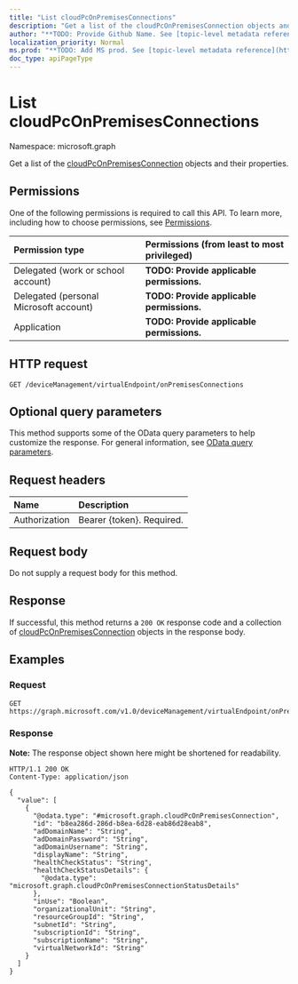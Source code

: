 ```yaml
---
title: "List cloudPcOnPremisesConnections"
description: "Get a list of the cloudPcOnPremisesConnection objects and their properties."
author: "**TODO: Provide Github Name. See [topic-level metadata reference](https://msgo.azurewebsites.net/add/document/guidelines/metadata.html#topic-level-metadata)**"
localization_priority: Normal
ms.prod: "**TODO: Add MS prod. See [topic-level metadata reference](https://msgo.azurewebsites.net/add/document/guidelines/metadata.html#topic-level-metadata)**"
doc_type: apiPageType
---
```


# List cloudPcOnPremisesConnections
Namespace: microsoft.graph



Get a list of the [cloudPcOnPremisesConnection](../resources/cloudpconpremisesconnection.md) objects and their properties.

## Permissions
One of the following permissions is required to call this API. To learn more, including how to choose permissions, see [Permissions](/graph/permissions-reference).

|Permission type|Permissions (from least to most privileged)|
|:---|:---|
|Delegated (work or school account)|**TODO: Provide applicable permissions.**|
|Delegated (personal Microsoft account)|**TODO: Provide applicable permissions.**|
|Application|**TODO: Provide applicable permissions.**|

## HTTP request

<!-- {
  "blockType": "ignored"
}
-->
``` http
GET /deviceManagement/virtualEndpoint/onPremisesConnections
```

## Optional query parameters
This method supports some of the OData query parameters to help customize the response. For general information, see [OData query parameters](/graph/query-parameters).

## Request headers
|Name|Description|
|:---|:---|
|Authorization|Bearer {token}. Required.|

## Request body
Do not supply a request body for this method.

## Response

If successful, this method returns a `200 OK` response code and a collection of [cloudPcOnPremisesConnection](../resources/cloudpconpremisesconnection.md) objects in the response body.

## Examples

### Request
<!-- {
  "blockType": "request",
  "name": "list_cloudpconpremisesconnection"
}
-->
``` http
GET https://graph.microsoft.com/v1.0/deviceManagement/virtualEndpoint/onPremisesConnections
```


### Response
**Note:** The response object shown here might be shortened for readability.
<!-- {
  "blockType": "response",
  "truncated": true,
  "@odata.type": "Collection(microsoft.graph.cloudPcOnPremisesConnection)"
}
-->
``` http
HTTP/1.1 200 OK
Content-Type: application/json

{
  "value": [
    {
      "@odata.type": "#microsoft.graph.cloudPcOnPremisesConnection",
      "id": "b8ea286d-286d-b8ea-6d28-eab86d28eab8",
      "adDomainName": "String",
      "adDomainPassword": "String",
      "adDomainUsername": "String",
      "displayName": "String",
      "healthCheckStatus": "String",
      "healthCheckStatusDetails": {
        "@odata.type": "microsoft.graph.cloudPcOnPremisesConnectionStatusDetails"
      },
      "inUse": "Boolean",
      "organizationalUnit": "String",
      "resourceGroupId": "String",
      "subnetId": "String",
      "subscriptionId": "String",
      "subscriptionName": "String",
      "virtualNetworkId": "String"
    }
  ]
}
```

